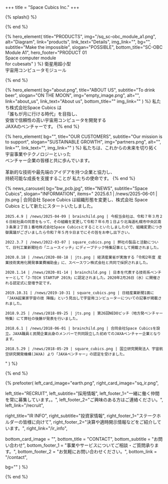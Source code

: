 +++
title = "Space Cubics Inc."
+++

{% splash() %}
<!--display element -->
{% end %}

{% hero_element(
  title="PRODUCTS",
  img="/sq_sc-obc_module_a1.png",
  alt="Diagram",
  link="products",
  link_text="Details",
  img_link="",
  bg="",
  subtitle="Make the impossible",
  slogan="POSSIBLE",
  bottom_title="SC-OBC Module A1",
  hero_footer="PRODUCT 01 <br> Space computer module <br> for cubesats"
) %}
衛星用超小型
<br>
宇宙用コンピュータモジュール

{% end %}

{% hero_element(
  bg="about.png",
  title="ABOUT US",
  subtitle="To drink beer",
  slogan="ON THE MOON",
  img="empty_image.png",
  alt="",
  link="about_us",
  link_text="About us",
  bottom_title=""
  img_link=""
) %}
私たち株式会社Space Cubics は
<br>「誰もが月に行ける時代」を目指し、
<br>安価で信頼性の高い宇宙用コンピュータを開発する
<br> JAXAのベンチャーです。
{% end %}

{% hero_element(
  bg="",
  title="OUR CUSTOMERS",
  subtitle="Our mission is to support",
  slogan="SUSTAINABLE GROWTH",
  img="partners.png",
  alt="",
  link="",
  link_text="",
  img_link=""
) %}
私たちは、これからの未来を切り拓く<br>宇宙事業やテクノロジーといった<br>ベンチャー企業の皆様と共に歩んでいます。
<br><br>
革新的な技術や最先端のアイデアを持つ企業と協力し、<br>持続可能な成長を支援することが 私たちの使命です。
{% end %}

{% news_carousel(
  bg="bw_pcb.jpg",
  title="NEWS",
  subtitle="Space Cubics",
  slogan="INFORMATION",
  items="
    2025.6.1 | /news/2025-06-01 | jts.png | 合同会社 Space Cubics は組織形態を変更し、株式会社 Space Cubics として新たにスタートいたしました。

    2025.4.9 | /news/2025-04-09 | brainchild.png | 今般当会社は、令和７年３月２６日総社員の同意をもって、その組織を変更して令和７年６月１日より北海道札幌市中央区南３条東２丁目１番地株式会社Space Cubicsとすることといたしましたので、組織変更につき御異議がございましたら令和７年５月９日までにその旨をお申し出下さい。

    2022.3.7 | /news/2022-03-07 | square_cubics.png | 弊社の製品と活動について、日刊工業新聞社の「ニュースイッチ」にディープテック特集記事として掲載されました。

    2020.8.18 | /news/2020-08-18 | jts.png | 経済産業省が実施する「令和2年度 産業技術実用化開発事業費補助金」に、スペースワン株式会社と共同で採択されました。 

    2020.1.14 | /news/2020-01-14 | brainchild.png | 日本を代表する技術系ベンチャーとして「J-TECH STARTUP 2019」に認定されました。2020年2月26日（水）に開催される認定式に登壇予定です。

    2019.10.31 | /news/2019-10-31 | square_cubics.png | 日経産業新聞1面に「JAXA起業家宇宙の技 降臨」という見出しで宇宙用コンピューターについての記事が掲載されました。

    2018.9.25 | /news/2018-09-25 | jts.png | 第26回NEDOピッチ（地方発ベンチャー特集）にて弊社の後藤が発表を行いました。  

    2018.6.1 | /news/2018-06-01 | brainchild.png | 合同会社Space Cubicsを設立。JAXA職員と民間企業出身のメンバーで共同設立した初めてのJAXAベンチャー企業となります。 

    2018.5.29 | /news/2018-05-29 | square_cubics.png | 国立研究開発法人 宇宙航空研究開発機構(JAXA) より「JAXAベンチャー」の認定を受けました。

  "
) %}
<!--display element -->
{% end %}

{% prefooter(
  left_card_image="earth.png", 
  right_card_image="sq_ir.png",

 left_title="RECRUIT",
  left_subtitle="採用情報",
  left_footer_1="一緒に働く仲間を常に募集しています。。",
  left_footer_2="ご興味のある方はご連絡ください。",
  left_link="/recruit",

  right_title="IR INFO",
  right_subtitle="投資家情報",
  right_footer_1="ステークホルダーの皆様に向けて",
  right_footer_2="決算や適時開示情報などをご紹介しています。",
  right_link="/ir_info",

  bottom_card_image = "<!--display element -->",
  bottom_title = "CONTACT",
  bottom_subtitle = "お問い合わせ",
  bottom_footer_1 = "事業やサービスについてご相談・ご質問承ります。",
  bottom_footer_2 = "お気軽にお問い合わせください。",
  bottom_link = "/contact", 

  bg=""
) %}
<!--display element -->
{% end %}

